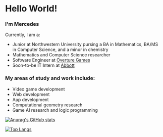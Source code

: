 # Hello World!

### I'm Mercedes
Currently, I am a:
- Junior at Northwestern University pursing a BA in Mathematics, BA/MS in Computer Science, and a minor in chemistry
- Mathematics and Computer Science researcher
- Software Engineer at [Overture Games](https://www.overture.games/)
- Soon-to-be IT Intern at [Abbott](https://www.abbott.com/)

### My areas of study and work include:
- Video game development
- Web development
- App development
- Computational geometry research
- Game AI research and logic programming

[![Anurag's GitHub stats](https://github-readme-stats.vercel.app/api?username=mercedes-sandu&show_icons=true&theme=omni)](https://github.com/anuraghazra/github-readme-stats)

[![Top Langs](https://github-readme-stats-git-masterrstaa-rickstaa.vercel.app/api/top-langs/?username=mercedes-sandu&layout=compact&theme=omni)](https://github.com/anuraghazra/github-readme-stats)